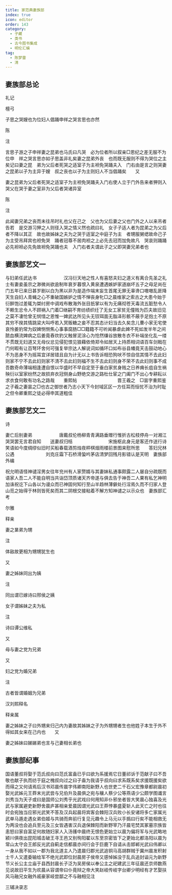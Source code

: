 ```yaml
---
title: 家范典妻族部
index: true
icon: editor
order: 143
category:
  - 子藏
  - 类书
  - 古今图书集成
  - 明伦汇编
tag:
  - 陈梦雷
  - 清
---
```


## 妻族部总论

礼记  

檀弓  

子思之哭嫂也为位妇人倡踊申祥之哭言思也亦然  

陈  

注  

言思子游之子申祥妻之昆弟也马氏曰凡哭　必为位者所以叙亲□恩纪之差无服不为位申　祥之哭言思亦如子思盖非礼矣妻之昆弟外丧　也而既无服则不得为哭位之主矣记曰妻之昆　弟为父后者死哭之适室子为主袒免哭踊夫入　门右由是言之则哭妻之昆弟以子为主异于嫂　叔之丧也以子为主则妇人不当倡踊矣　　又  

妻之昆弟为父后者死哭之适室子为主袒免哭踊夫入门右使人立于门外告来者狎则入哭父在哭于妻之室非为父后者哭诸异室  

陈  

注  

此闻妻兄弟之丧而未往吊时礼也父在己之　父也为父后妻之父也门外之人以来吊者告若　是交游习狎之人则径入哭之情义然也疏曰礼　女子子适人者为昆弟之为父后者不降以其正　故也故姊妹之夫为之哭于适室之中庭子为主　者甥服舅缌故命己子为主受吊拜宾也袒免哭　踊者冠尊不居肉袒之上必先去冠而加免故凡　哭哀则踊踊必先袒袒必先免故袒免哭踊也夫　入门右者夫谓此子之父即哭妻兄弟者也  

## 妻族部艺文一  

与妇弟任武达书　　　　　　汉冯衍天地之性人有喜怒夫妇之道义有离合先圣之礼士有妻妾虽宗之渺微尚欲逾制年衰岁暮恨入黄泉遭遇嫉妒家道崩坏五子之母足尚在门五年已来日甚岁剧以白为黑以非为是造作端末妄生首尾无罪无辜谗口嗷嗷乱匪降天生自妇人青蝇之心不重破国嫉妒之情不惮丧身牝□之晨维家之索古之大患今始于衍醉饱过差辄为桀纣房中调戏布散海外张目扺掌以有为无痛彻苍天毒流五脏愁令人不赖生忿令人不顾祸入门着□继嗣不育纺绩织纴了无女工家贫无僮贱为匹夫故旧见之莫不凄怆曾无悯惜之恩惟一婢武达所见头无钗珥面无脂泽形骸不蔽手足抱土不原其穷不揆其情跳梁大叫呼若入冥贩糖之妾不忍其态计妇当去久矣念儿曹小家无宅使哀怜姜豹常为奴婢恻恻焦心事事腐肠□□籍籍不可听闻暴虐此婢不死如发半年之间脓血横流婢病之后姜竟舂炊豹又触冒泥涂心为怆然缣谷放散冬衣不补端坐化乱一缕不贯既无妇道又无母仪忿见侵犯恨见狼藉依倚郑令如居天上持质相词语百车剑戟在门何暇有让百弩环舍何可强复举宗达人解说词如循环口如布谷县幡竟天击鼓动地心不为恶身不为摇耳宜详居错且自为计无以上书告诉相恐狗吠不惊自信其情不去此妇则家不宁不去此妇则家不清不去此妇则福不生不去此妇则身不荣不去此妇则事不成吾数奇命薄端相逢遭自恨以华盛时不早自定至于垂白家贫身贱之日养痈长疽自生祸殃衍以室家纷然之故损弃衣冠侧身山野绝交游之路杜仕宦之门阖门不出心专耕耘以求衣食何敢有功名之路哉　　重熙帖　　　　　　　　　晋王羲之　□昙字重熙鉴之子羲之妻昙之□也古之御世者乃志小天下今封域区区一方任耳而恒忧不治为时耻之但令卿重熙之徒必得申其道粗佳  

## 妻族部艺文二

诗  

妻亡后别妻弟　　　　　　唐戴叔伦杨柳青青满路垂赠行惟折古松枝停舟一对湘江哭哭罢无言君自知　　送妻叔归栝　　　　　　　　宋施枢此身元是客还作送行诗笑语如今度绸缪似旧时买船春载酒剪烛夜枰棋烟雨楼前景图来慰所思　　答妇兄林公遇　　　　　　　刘克庄霜下石桥滑蛩吟茅店清梦回残月影错认是天明　妻族部外编  

祝允明语怪神谴淫男女往年兖州有人家赘婿与其妻妹私通事颇露二人屡自分疏既而语家人吾二人不能自明当共诣岱顶质诸天齐帝遂与俱去告于神吾二人果有私乞神明加诛祝讫下山各以为谩众而已神固何知行至山半趋林薄僻处行淫焉久而不归家人登山觅之始得于林则皆死矣而其二阴根交接粘着不解方知神谴之以示众也　妻族部汇考  

尔雅  

释亲  

妻之晜弟为甥  

注  

体敌故更相为甥甥犹生也  

又  

妻之姊妹同出为姨  

注  

同出谓已嫁诗曰邢侯之姨  

女子谓姊妹之夫为私  

注  

诗曰谭公维私  

又  

母与妻之党为兄弟  

又  

妇之党为婚兄弟  

注  

古者皆谓婚姻为兄弟  

汉刘熙释名  

释亲属  

妻之姊妹之子曰外甥来归己内为妻故其姊妹之子为外甥甥者生也他姓子本生于外不得如其女来在己内也　　又  

妻之姊妹曰娣娣弟也言与己妻相长弟也  

## 妻族部纪事

国语董叔将娶于范氏叔向曰范氏富盍已乎曰欲为系援焉它日董祁诉于范献子曰不吾敬也献子执而纺于庭之槐叔向过之曰子盍为我请乎叔向曰求系既系矣求援既援矣欲而得之又何请焉后汉书邓晨传晨字伟卿南阳新野人也世吏二千石父宏豫章都尉晨初娶光武姊元王莽末光武尝与兄伯升及晨俱之宛与穰人蔡少公等燕语少公颇学图谶言刘秀当为天子或曰是国师公刘秀乎光武戏曰何用知非仆邪坐者皆大笑晨心独喜及光武与家属避吏新野舍晨庐甚相亲爱晨因谓光武曰王莽悖暴盛夏斩人此天亡之时也往时会宛独当应邪光武笑不答及汉兵起晨将宾客会棘阳汉兵败小长安诸将多亡家属光武单马遁走遇女弟伯姬与共骑而奔前行复见元趣令上马元以手撝曰行矣不能相救无为两没也会追兵至元及三女皆遇害汉兵退保棘阳而新野宰乃汗晨宅焚其冢墓宗族皆恚怒曰家自富足何故随妇家人入汤镬中晨终无恨色更始立以晨为偏将军与光武略地颍川俱夜出昆阳城击破王寻王邑又别徇阳翟以东至京密皆下之更始北都洛阳以晨为常山太守会王郎反光武自蓟走信都晨亦间行会于巨鹿下自请从击邯郸光武曰伟卿以一身从我不如以一郡为我北道主人乃遣晨归郡光武追铜马高胡群贼于冀州晨发积射士千人又遣委输给军不绝光武即位封晨房子侯帝又感悼姊没于乱兵追封谥元为新野节义长公主立庙于县西封晨长子泛为吴房侯以奉公主之祀建武三年征晨还京师数燕见说故旧平生为欢晨从容谓帝曰仆竟辩之帝大笑赵岐传岐字台卿少明经有才艺娶扶风马融兄女融外戚豪家岐尝鄙之不与融相见注  

三辅决录志  
